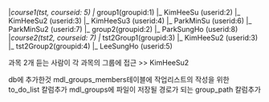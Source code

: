 
|_course1(tst, courseid: 5)
  |_ group1(groupid:1)
      |_ KimHeeSu   (userid:2)
      |_ KimHeeSu2  (userid:3)
      |_ KimHeeSu3  (userid:4)
      |_ ParkMinSu  (userid:6)
      |_ ParkMinSu2 (userid:7)
  |_ group2(groupid:2)
      |_ ParkSungHo (userid:8)
|_course2(tst2, courseid: 7)
  |_ tst2Group1(groupid:3)
      |_ KimHeeSu2  (userid:3)
  |_ tst2Group2(groupid:4)
      |_ LeeSungHo  (userid:5)


과목 2개 듣는 사람이 각 과목의 그룹에 접근 >> KimHeeSu2

db에 추가한것
mdl_groups_members테이블에 작업리스트의 작성을 위한 to_do_list 칼럼추가
mdl_groups에 파일이 저장될 경로가 되는 group_path 칼럼추가